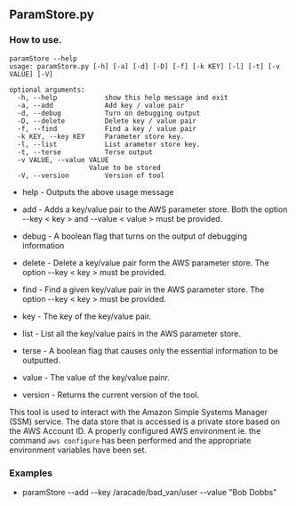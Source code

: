 ## ParamStore.py

### How to use.


    paramStore --help
    usage: paramStore.py [-h] [-a] [-d] [-D] [-f] [-k KEY] [-l] [-t] [-v VALUE] [-V]

    optional arguments:
      -h, --help            show this help message and exit
      -a, --add             Add key / value pair
      -d, --debug           Turn on debugging output
      -D, --delete          Delete key / value pair
      -f, --find            Find a key / value pair
      -k KEY, --key KEY     Parameter store key.
      -l, --list            List arameter store key.
      -t, --terse           Terse output
      -v VALUE, --value VALUE
                        Value to be stored
      -V, --version         Version of tool

- help - Outputs the above usage message

- add - Adds a key/value pair to the AWS parameter store. Both the option --key < key > and --value < value > must be provided.  

- debug - A boolean flag that turns on the output of debugging information

- delete - Delete a key/value pair form the AWS parameter store. The option --key < key > must be provided.

- find - Find a given key/value pair in the AWS parameter store. The option --key < key > must be provided.

- key - The key of the key/value pair.

- list - List all the key/value pairs in the AWS parameter store.

- terse - A boolean flag that causes only the essential information to be outputted. 

- value - The value of the key/value painr.

- version - Returns the current version of the tool.

This tool is used to interact with the Amazon Simple Systems Manager (SSM) service. The data store that is accessed is a private store based on the AWS Account ID. A properly configured AWS environment ie. the command `aws configure` has been performed and the appropriate environment variables have been set.

### Examples

- paramStore --add --key /aracade/bad_van/user --value "Bob Dobbs"
